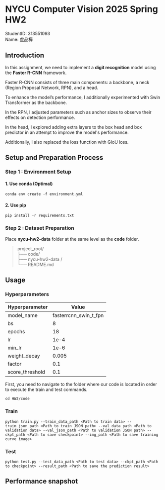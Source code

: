 # NYCU Computer Vision 2025 Spring HW2
StudentID: 313551093\
Name: 盧品樺

## Introduction

In this assignment, we need to implement a **digit recognition** model using the **Faster R-CNN** framework.

Faster R-CNN consists of three main components: a backbone, a neck (Region Proposal Network, RPN), and a head.

To enhance the model’s performance, I additionally experimented with Swin Transformer as the backbone.

In the RPN, I adjusted parameters such as anchor sizes to observe their effects on detection performance.

In the head, I explored adding extra layers to the box head and box predictor in an attempt to improve the model's performance.

Additionally, I also replaced the loss function with GIoU loss.

## Setup and Preparation Process
### Step 1 : Environment Setup

#### 1. Use conda (Optimal)
```
conda env create -f environment.yml 
```

#### 2. Use pip
```
pip install -r requirements.txt
```

### Step 2 : Dataset Preparation
Place **nycu-hw2-data** folder at the same level as the **code** folder.

>project_root/ <br>
>├── code/ <br>
>├── nycu-hw2-data / <br>
>└── README.md

## Usage
### Hyperparameters
|Hyperparameter    | Value               |
|------------------|---------------------|
|model_name        |fasterrcnn_swin_t_fpn|
| bs               | 8                   |
| epochs           | 18                  |
| lr               | 1e-4                |
| min_lr           | 1e-6                |
| weight_decay     | 0.005               |
| factor           | 0.1                 |
|score_threshold   | 0.1                 |


First, you need to navigate to the folder where our code is located in order to execute the train and test commands.

```
cd HW2/code                      
```

### Train

```
python train.py --train_data_path <Path to train data> --train_json_path <Path to train JSON path> --val_data_path <Path to validation data> --val_json_path <Path to validation JSON path> --ckpt_path <Path to save checkpoint> --img_path <Path to save training curve image>                   
```
### Test

```
python test.py --test_data_path <Path to test data> --ckpt_path <Path to checkpoint> --result_path <Path to save the prediction result>              
```

## Performance snapshot
